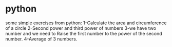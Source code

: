 # python
some  simple exercises  from python:
1-Calculate the area and circumference of a circle
2-Second power and third power of numbers
3-we have two number and we need to Raise the first number to the power of the second number.
4-Average of 3 numbers.

